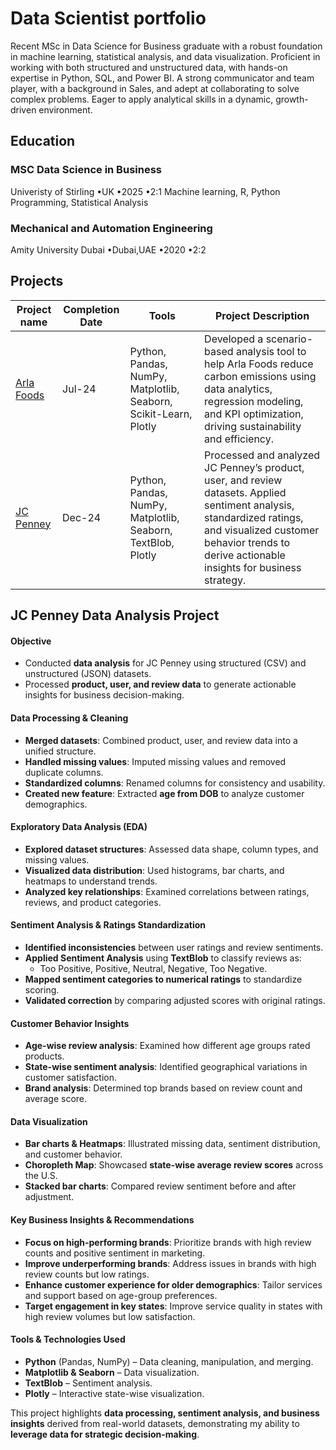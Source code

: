 # Data Scientist portfolio
Recent MSc in Data Science for Business graduate with a robust foundation in machine learning, statistical analysis, and data visualization. Proficient in working with both structured and unstructured data, with hands-on expertise in Python, SQL, and Power BI. A strong communicator and team player, with a background in Sales, and adept at collaborating to solve complex problems. Eager to apply analytical skills in a dynamic, growth-driven environment.

## Education
### MSC Data Science in Business
Univeristy of Stirling
•UK
•2025 
•2:1 
Machine learning, R, Python Programming, Statistical Analysis 

### Mechanical and Automation Engineering
Amity University Dubai 
•Dubai,UAE
•2020
•2:2

## Projects 
| Project name | Completion Date | Tools                                                            | Project Description                                                                                                                                                                                                   |
|--------------|-----------------|------------------------------------------------------------------|-----------------------------------------------------------------------------------------------------------------------------------------------------------------------------------------------------------------------|
| [Arla Foods](https://github.com/Rizwan-data/Arlafoods)   | Jul-24          | Python, Pandas, NumPy, Matplotlib, Seaborn, Scikit-Learn, Plotly | Developed a scenario-based analysis tool to help Arla Foods reduce carbon emissions using data analytics, regression modeling, and KPI optimization, driving sustainability and efficiency.                           |
| [JC Penney](https://github.com/Rizwan-data/JCPenney/tree/main)    | Dec-24          | Python, Pandas, NumPy, Matplotlib, Seaborn, TextBlob, Plotly     | Processed and analyzed JC Penney’s product, user, and review datasets. Applied sentiment analysis, standardized ratings, and visualized customer behavior trends to derive actionable insights for business strategy. |


## **JC Penney Data Analysis Project**  

#### **Objective**  
- Conducted **data analysis** for JC Penney using structured (CSV) and unstructured (JSON) datasets.  
- Processed **product, user, and review data** to generate actionable insights for business decision-making.  

#### **Data Processing & Cleaning**  
- **Merged datasets**: Combined product, user, and review data into a unified structure.  
- **Handled missing values**: Imputed missing values and removed duplicate columns.  
- **Standardized columns**: Renamed columns for consistency and usability.  
- **Created new feature**: Extracted **age from DOB** to analyze customer demographics.  

#### **Exploratory Data Analysis (EDA)**  
- **Explored dataset structures**: Assessed data shape, column types, and missing values.  
- **Visualized data distribution**: Used histograms, bar charts, and heatmaps to understand trends.  
- **Analyzed key relationships**: Examined correlations between ratings, reviews, and product categories.  

#### **Sentiment Analysis & Ratings Standardization**  
- **Identified inconsistencies** between user ratings and review sentiments.  
- **Applied Sentiment Analysis** using **TextBlob** to classify reviews as:  
  - Too Positive, Positive, Neutral, Negative, Too Negative.  
- **Mapped sentiment categories to numerical ratings** to standardize scoring.  
- **Validated correction** by comparing adjusted scores with original ratings.  

#### **Customer Behavior Insights**  
- **Age-wise review analysis**: Examined how different age groups rated products.  
- **State-wise sentiment analysis**: Identified geographical variations in customer satisfaction.  
- **Brand analysis**: Determined top brands based on review count and average score.  

#### **Data Visualization**  
- **Bar charts & Heatmaps**: Illustrated missing data, sentiment distribution, and customer behavior.  
- **Choropleth Map**: Showcased **state-wise average review scores** across the U.S.  
- **Stacked bar charts**: Compared review sentiment before and after adjustment.  

#### **Key Business Insights & Recommendations**  
- **Focus on high-performing brands**: Prioritize brands with high review counts and positive sentiment in marketing.  
- **Improve underperforming brands**: Address issues in brands with high review counts but low ratings.  
- **Enhance customer experience for older demographics**: Tailor services and support based on age-group preferences.  
- **Target engagement in key states**: Improve service quality in states with high review volumes but low satisfaction.  

#### **Tools & Technologies Used**  
- **Python** (Pandas, NumPy) – Data cleaning, manipulation, and merging.  
- **Matplotlib & Seaborn** – Data visualization.  
- **TextBlob** – Sentiment analysis.  
- **Plotly** – Interactive state-wise visualization.  

This project highlights **data processing, sentiment analysis, and business insights** derived from real-world datasets, demonstrating my ability to **leverage data for strategic decision-making**.
